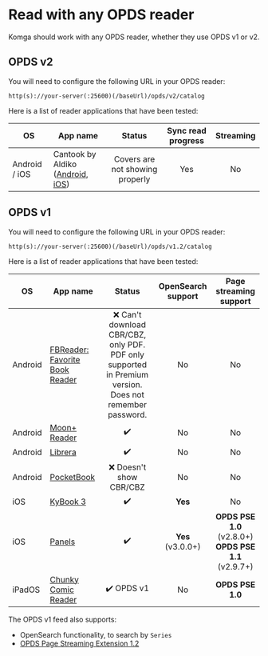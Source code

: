 # Read with any OPDS reader

Komga should work with any OPDS reader, whether they use OPDS v1 or v2.

## OPDS v2

You will need to configure the following URL in your OPDS reader: 

```
http(s)://your-server(:25600)(/baseUrl)/opds/v2/catalog
```

Here is a list of reader applications that have been tested:


| OS            | App name                                                                                                                                                             |             Status              | Sync read progress | Streaming |
|---------------|----------------------------------------------------------------------------------------------------------------------------------------------------------------------|:-------------------------------:|:------------------:|:---------:|
| Android / iOS | Cantook by Aldiko ([Android](https://play.google.com/store/apps/details?id=com.aldiko.android), [iOS](https://apps.apple.com/us/app/cantook-by-aldiko/id1476410111)) | Covers are not showing properly |        Yes         |    No     |


## OPDS v1

You will need to configure the following URL in your OPDS reader:

```
http(s)://your-server(:25600)(/baseUrl)/opds/v1.2/catalog
```

Here is a list of reader applications that have been tested:

| OS      | App name                                                                                                             |                                                  Status                                                  |   OpenSearch support   |                  Page streaming support                   |
|---------|----------------------------------------------------------------------------------------------------------------------|:--------------------------------------------------------------------------------------------------------:|:----------------------:|:---------------------------------------------------------:|
| Android | [FBReader: Favorite Book Reader](https://play.google.com/store/apps/details?id=org.geometerplus.zlibrary.ui.android) | :x: Can't download CBR/CBZ, only PDF. PDF only supported in Premium version. Does not remember password. |           No           |                            No                             |
| Android | [Moon+ Reader](https://play.google.com/store/apps/details?id=com.flyersoft.moonreader)                               |                                            :heavy_check_mark:                                            |           No           |                            No                             |
| Android | [Librera](https://play.google.com/store/apps/details?id=com.foobnix.pdf.reader)                                      |                                            :heavy_check_mark:                                            |           No           |                            No                             |
| Android | [PocketBook](https://play.google.com/store/apps/details?id=com.obreey.reader)                                        |                                         :x: Doesn't show CBR/CBZ                                         |           No           |                            No                             |
| iOS     | [KyBook 3](http://kybook-reader.com/)                                                                                |                                            :heavy_check_mark:                                            |        **Yes**         |                            No                             |
| iOS     | [Panels](https://panels.app/)                                                                                        |                                            :heavy_check_mark:                                            | **Yes** <br/>(v3.0.0+) | **OPDS PSE 1.0** (v2.8.0+)<br/>**OPDS PSE 1.1** (v2.9.7+) |
| iPadOS  | [Chunky Comic Reader](https://apps.apple.com/us/app/chunky-comic-reader/id663567628)                                 |                               ✔️ OPDS v1                               |           No           |                     **OPDS PSE 1.0**                      |


The OPDS v1 feed also supports:

- OpenSearch functionality, to search by `Series`
- [OPDS Page Streaming Extension 1.2](https://anansi-project.github.io/docs/opds-pse/intro)
